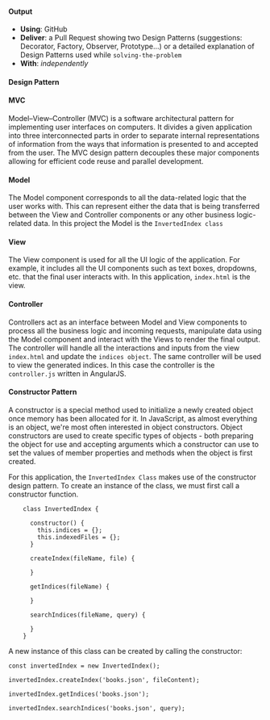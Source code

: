 #### Output
- **Using**: GitHub
- **Deliver**: a Pull Request showing two Design Patterns (suggestions: Decorator, Factory, Observer, Prototype...) or a detailed explanation of Design Patterns used while `solving-the-problem`
- **With**: *independently*

#### Design Pattern

#### MVC
Model–View–Controller (MVC) is a software architectural pattern for implementing user interfaces on computers. It divides a given application into three interconnected parts in order to separate internal representations of information from the ways that information is presented to and accepted from the user. The MVC design pattern decouples these major components allowing for efficient code reuse and parallel development.

#### Model
The Model component corresponds to all the data-related logic that the user works with. This can represent either the data that is being transferred between the View and Controller components or any other business logic-related data. In this project the Model is the `InvertedIndex class`

#### View
The View component is used for all the UI logic of the application. For example, it includes all the UI components such as text boxes, dropdowns, etc. that the final user interacts with. In this application, `index.html` is the view.

#### Controller
Controllers act as an interface between Model and View components to process all the business logic and incoming requests, manipulate data using the Model component and interact with the Views to render the final output. The controller will handle all the interactions and inputs from the view `index.html` and update the `indices object`. The same controller will be used to view the generated indices. In this case the controller is the `controller.js` written in AngularJS.

#### Constructor Pattern
A constructor is a special method used to initialize a newly created object once memory has been allocated for it. In JavaScript, as almost everything is an object, we're most often interested in object constructors. Object constructors are used to create specific types of objects - both preparing the object for use and accepting arguments which a constructor can use to set the values of member properties and methods when the object is first created.

For this application, the `InvertedIndex Class` makes use of the constructor design pattern. To create an instance of the class, we must first call a constructor function.
```
    class InvertedIndex {

      constructor() {
        this.indices = {};
        this.indexedFiles = {};
      }

      createIndex(fileName, file) {

      }

      getIndices(fileName) {

      }

      searchIndices(fileName, query) {

      }
    }
```

A new instance of this class can be created by calling the constructor:
```
const invertedIndex = new InvertedIndex();

invertedIndex.createIndex('books.json', fileContent);

invertedIndex.getIndices('books.json');

invertedIndex.searchIndices('books.json', query);
```